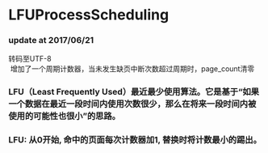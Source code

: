 # LFUProcessScheduling
### update at 2017/06/21
  转码至UTF-8<br />
  增加了一个周期计数器，当未发生缺页中断次数超过周期时，page_count清零
### LFU（Least Frequently Used）最近最少使用算法。它是基于“如果一个数据在最近一段时间内使用次数很少，那么在将来一段时间内被使用的可能性也很小”的思路。
### LFU: 从0开始, 命中的页面每次计数器加1, 替换时将计数最小的踢出。
